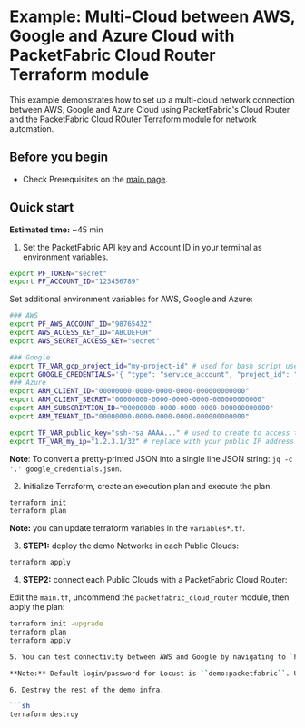 # Example: Multi-Cloud between AWS, Google and Azure Cloud with PacketFabric Cloud Router Terraform module

This example demonstrates how to set up a multi-cloud network connection between AWS, Google and Azure Cloud using PacketFabric's Cloud Router and the PacketFabric Cloud ROuter Terraform module for network automation.

## Before you begin

- Check Prerequisites on the [main page](../README.md).

## Quick start

**Estimated time:** ~45 min

1. Set the PacketFabric API key and Account ID in your terminal as environment variables.

```sh
export PF_TOKEN="secret"
export PF_ACCOUNT_ID="123456789"
```

Set additional environment variables for AWS, Google and Azure:

```sh
### AWS
export PF_AWS_ACCOUNT_ID="98765432"
export AWS_ACCESS_KEY_ID="ABCDEFGH"
export AWS_SECRET_ACCESS_KEY="secret"

### Google
export TF_VAR_gcp_project_id="my-project-id" # used for bash script used with gcloud module
export GOOGLE_CREDENTIALS='{ "type": "service_account", "project_id": "demo-setting-1234", "private_key_id": "1234", "private_key": "-----BEGIN PRIVATE KEY-----\nsecret\n-----END PRIVATE KEY-----\n", "client_email": "demoapi@demo-setting-1234.iam.gserviceaccount.com", "client_id": "102640829015169383380", "auth_uri": "https://accounts.google.com/o/oauth2/auth", "token_uri": "https://oauth2.googleapis.com/token", "auth_provider_x509_cert_url": "https://www.googleapis.com/oauth2/v1/certs", "client_x509_cert_url": "https://www.googleapis.com/robot/v1/metadata/x509/demoapi%40demo-setting-1234.iam.gserviceaccount.com" }'
### Azure
export ARM_CLIENT_ID="00000000-0000-0000-0000-000000000000"
export ARM_CLIENT_SECRET="00000000-0000-0000-0000-000000000000"
export ARM_SUBSCRIPTION_ID="00000000-0000-0000-0000-000000000000"
export ARM_TENANT_ID="00000000-0000-0000-0000-000000000000"

export TF_VAR_public_key="ssh-rsa AAAA..." # used to create to access to the demo instances in AWS/Google
export TF_VAR_my_ip="1.2.3.1/32" # replace with your public IP address (used in AWS/Google security groups) - https://www.whatismyip.com/
```

**Note**: To convert a pretty-printed JSON into a single line JSON string: `jq -c '.' google_credentials.json`.

2. Initialize Terraform, create an execution plan and execute the plan.

```sh
terraform init
terraform plan
```

**Note:** you can update terraform variables in the ``variables*.tf``.

3. **STEP1:** deploy the demo Networks in each Public Clouds:

```sh
terraform apply
```

4. **STEP2:** connect each Public Clouds with a PacketFabric Cloud Router:

Edit the `main.tf`, uncommend the `packetfabric_cloud_router` module, then apply the plan:

```sh
terraform init -upgrade
terraform plan
terraform apply

5. You can test connectivity between AWS and Google by navigating to `http://<aws_ec2_public_ip_server>:8089/` and simulate traffic between the 2 nginx servers.

**Note:** Default login/password for Locust is ``demo:packetfabric``. Use Private IP of the consul client nodes.

6. Destroy the rest of the demo infra.

```sh
terraform destroy
```

